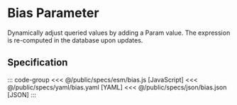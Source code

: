 <script setup>
  import { reset } from '@uwdata/vgplot';
  reset();
</script>

# Bias Parameter

Dynamically adjust queried values by adding a Param value. The expression is re-computed in the database upon updates.

<Example spec="/specs/yaml/bias.yaml" />

## Specification

::: code-group
<<< @/public/specs/esm/bias.js [JavaScript]
<<< @/public/specs/yaml/bias.yaml [YAML]
<<< @/public/specs/json/bias.json [JSON]
:::
